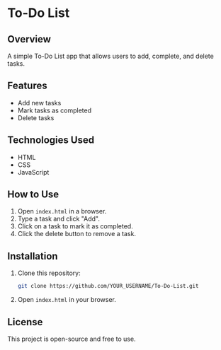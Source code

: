 
# **To-Do List**  

## **Overview**  
A simple To-Do List app that allows users to add, complete, and delete tasks.  

## **Features**  
- Add new tasks  
- Mark tasks as completed  
- Delete tasks  

## **Technologies Used**  
- HTML  
- CSS  
- JavaScript  

## **How to Use**  
1. Open `index.html` in a browser.  
2. Type a task and click "Add".  
3. Click on a task to mark it as completed.  
4. Click the delete button to remove a task.  

## **Installation**  
1. Clone this repository:  
   ```bash
   git clone https://github.com/YOUR_USERNAME/To-Do-List.git
   ```
2. Open `index.html` in your browser.  

## **License**  
This project is open-source and free to use.  

